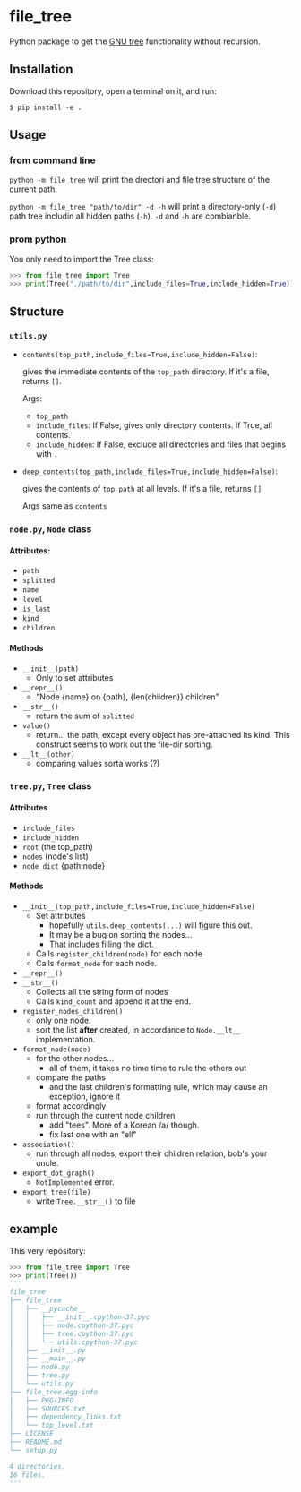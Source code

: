 # file_tree
Python package to get the [GNU tree](https://linux.die.net/man/1/tree) functionality without recursion.

## Installation

Download this repository, open a terminal on it, and run:

```
$ pip install -e .
```

## Usage

### from command line

`python -m file_tree` will print the drectori and file tree structure of the current path.

`python -m file_tree "path/to/dir" -d -h` will print a directory-only (`-d`) path tree includin all hidden paths (`-h`). `-d` and `-h` are combianble.

### prom python

You only need to import the Tree class:

```python
>>> from file_tree import Tree
>>> print(Tree("./path/to/dir",include_files=True,include_hidden=True)) # this will print the tree
```



## Structure

### `utils.py`

- `contents(top_path,include_files=True,include_hidden=False)`:

  gives the immediate contents of the `top_path` directory. If it's a file, returns `[]`.

  Args:

  * `top_path`
  * `include_files`: If False, gives only directory contents. If True, all contents.
  * `include_hidden`: If False, exclude all directories and files that begins with `.`

- `deep_contents(top_path,include_files=True,include_hidden=False)`:

  gives the contents of `top_path` at all levels. If it's a file, returns `[]`

  Args same as `contents`

### `node.py`, `Node` class

#### Attributes:

- `path`
- `splitted`
- `name`
- `level`
- `is_last`
- `kind`
- `children`

#### Methods

- `__init__(path)`
    * Only to set attributes
- `__repr__()`
    * "Node {name} on {path}, {len(children)} children"
- `__str__()`
    * return the sum of `splitted`
- `value()`
	* return... the path, except every object has pre-attached its kind. This construct seems to work out the file-dir sorting.
- `__lt__(other)`
	* comparing values sorta works (?)

### `tree.py`, `Tree` class

#### Attributes

- `include_files`
- `include_hidden`
- `root` (the top_path)
- `nodes` (node's list)
- `node_dict` {path:node}

#### Methods

- `__init__(top_path,include_files=True,include_hidden=False)`
    - Set attributes
        - hopefully `utils.deep_contents(...)` will figure this out.
        - It may be a bug on sorting the nodes...
        - That includes filling the dict.
    - Calls `register_children(node)` for each node
    - Calls `format_node` for each node.
- `__repr__()`
- `__str__()`
    - Collects all the string form of nodes
    - Calls `kind_count` and append it at the end.
- `register_nodes_children()`
    - only one node.
    - sort the list **after** created, in accordance to `Node.__lt__` implementation.
- `format_node(node)`
    - for the other nodes...
        - all of them, it takes no time time to rule the others out
    - compare the paths
        - and the last children's formatting rule, which may cause an exception, ignore it
    - format accordingly
    - run through the current node children
        - add "tees". More of a Korean /a/ though.
        - fix last one with an "ell"
- `association()`
    - run through all nodes, export their children relation, bob's your uncle.
- `export_dot_graph()`
    - `NotImplemented` error.
- `export_tree(file)`
    - write `Tree.__str__()` to file


## example

This very repository:

```python
>>> from file_tree import Tree
>>> print(Tree())
'''
file_tree
├── file_tree
│   ├── __pycache__
│   │   ├── __init__.cpython-37.pyc
│   │   ├── node.cpython-37.pyc
│   │   ├── tree.cpython-37.pyc
│   │   └── utils.cpython-37.pyc
│   ├── __init__.py
│   ├── __main__.py
│   ├── node.py
│   ├── tree.py
│   └── utils.py
├── file_tree.egg-info
│   ├── PKG-INFO
│   ├── SOURCES.txt
│   ├── dependency_links.txt
│   └── top_level.txt
├── LICENSE
├── README.md
└── setup.py

4 directories.
16 files.
'''
```
